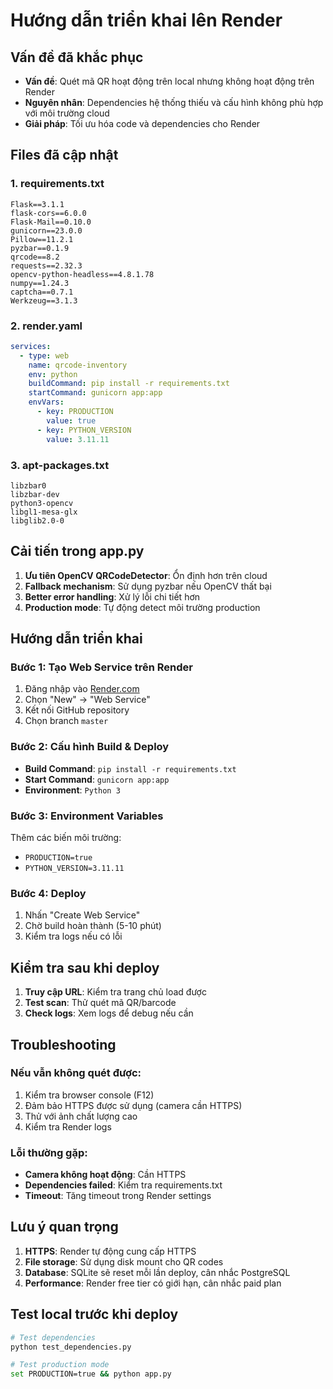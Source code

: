 # Hướng dẫn triển khai lên Render

## Vấn đề đã khắc phục
- **Vấn đề**: Quét mã QR hoạt động trên local nhưng không hoạt động trên Render
- **Nguyên nhân**: Dependencies hệ thống thiếu và cấu hình không phù hợp với môi trường cloud
- **Giải pháp**: Tối ưu hóa code và dependencies cho Render

## Files đã cập nhật

### 1. requirements.txt
```
Flask==3.1.1
flask-cors==6.0.0
Flask-Mail==0.10.0
gunicorn==23.0.0
Pillow==11.2.1
pyzbar==0.1.9
qrcode==8.2
requests==2.32.3
opencv-python-headless==4.8.1.78
numpy==1.24.3
captcha==0.7.1
Werkzeug==3.1.3
```

### 2. render.yaml
```yaml
services:
  - type: web
    name: qrcode-inventory
    env: python
    buildCommand: pip install -r requirements.txt
    startCommand: gunicorn app:app
    envVars:
      - key: PRODUCTION
        value: true
      - key: PYTHON_VERSION
        value: 3.11.11
```

### 3. apt-packages.txt
```
libzbar0
libzbar-dev
python3-opencv
libgl1-mesa-glx
libglib2.0-0
```

## Cải tiến trong app.py

1. **Ưu tiên OpenCV QRCodeDetector**: Ổn định hơn trên cloud
2. **Fallback mechanism**: Sử dụng pyzbar nếu OpenCV thất bại
3. **Better error handling**: Xử lý lỗi chi tiết hơn
4. **Production mode**: Tự động detect môi trường production

## Hướng dẫn triển khai

### Bước 1: Tạo Web Service trên Render
1. Đăng nhập vào [Render.com](https://render.com)
2. Chọn "New" → "Web Service"
3. Kết nối GitHub repository
4. Chọn branch `master`

### Bước 2: Cấu hình Build & Deploy
- **Build Command**: `pip install -r requirements.txt`
- **Start Command**: `gunicorn app:app`
- **Environment**: `Python 3`

### Bước 3: Environment Variables
Thêm các biến môi trường:
- `PRODUCTION=true`
- `PYTHON_VERSION=3.11.11`

### Bước 4: Deploy
1. Nhấn "Create Web Service"
2. Chờ build hoàn thành (5-10 phút)
3. Kiểm tra logs nếu có lỗi

## Kiểm tra sau khi deploy

1. **Truy cập URL**: Kiểm tra trang chủ load được
2. **Test scan**: Thử quét mã QR/barcode
3. **Check logs**: Xem logs để debug nếu cần

## Troubleshooting

### Nếu vẫn không quét được:
1. Kiểm tra browser console (F12)
2. Đảm bảo HTTPS được sử dụng (camera cần HTTPS)
3. Thử với ảnh chất lượng cao
4. Kiểm tra Render logs

### Lỗi thường gặp:
- **Camera không hoạt động**: Cần HTTPS
- **Dependencies failed**: Kiểm tra requirements.txt
- **Timeout**: Tăng timeout trong Render settings

## Lưu ý quan trọng

1. **HTTPS**: Render tự động cung cấp HTTPS
2. **File storage**: Sử dụng disk mount cho QR codes
3. **Database**: SQLite sẽ reset mỗi lần deploy, cân nhắc PostgreSQL
4. **Performance**: Render free tier có giới hạn, cân nhắc paid plan

## Test local trước khi deploy
```bash
# Test dependencies
python test_dependencies.py

# Test production mode
set PRODUCTION=true && python app.py

